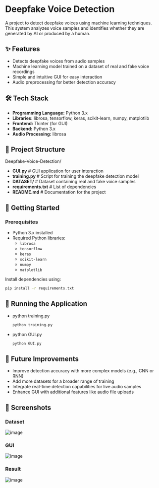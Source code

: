 # Deepfake Voice Detection

A project to detect deepfake voices using machine learning techniques. This system analyzes voice samples and identifies whether they are generated by AI or produced by a human.

## ✨ Features
- Detects deepfake voices from audio samples
- Machine learning model trained on a dataset of real and fake voice recordings
- Simple and intuitive GUI for easy interaction
- Audio preprocessing for better detection accuracy

## 🛠️ Tech Stack
- **Programming Language:** Python 3.x
- **Libraries:** librosa, tensorflow, keras, scikit-learn, numpy, matplotlib
- **Frontend:** Tkinter (for GUI)
- **Backend:** Python 3.x
- **Audio Processing:** librosa

## 📂 Project Structure
Deepfake-Voice-Detection/
- **GUI.py**  # GUI application for user interaction
- **training.py**  # Script for training the deepfake detection model
- **DATASET/**  # Dataset containing real and fake voice samples
- **requirements.txt**  # List of dependencies
- **README.md**  # Documentation for the project

## 🚀 Getting Started

### Prerequisites
- Python 3.x installed
- Required Python libraries:
  - `librosa`
  - `tensorflow`
  - `keras`
  - `scikit-learn`
  - `numpy`
  - `matplotlib`

Install dependencies using:
```bash
pip install -r requirements.txt
```

## 🚀 Running the Application
- python training.py
  ```bash
  python training.py
  ```
- python GUI.py
  ```bash
  python GUI.py
  ```

## 🧩 Future Improvements
- Improve detection accuracy with more complex models (e.g., CNN or RNN)
- Add more datasets for a broader range of training
- Integrate real-time detection capabilities for live audio samples
- Enhance GUI with additional features like audio file uploads

## 📸 Screenshots

### Dataset
![image](https://github.com/user-attachments/assets/a1831198-e1f6-45ea-9fab-58abb4e4ba0d)

### GUI
![image](https://github.com/user-attachments/assets/b7f5ca43-baaa-435b-8103-cfff5c5bc880)

### Result
![image](https://github.com/user-attachments/assets/73209a66-b571-43b8-8faf-6e268eed2ee4)

